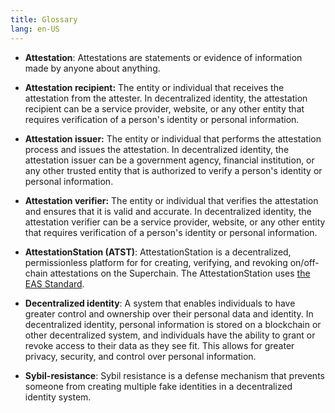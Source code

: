 ```yaml
---
title: Glossary 
lang: en-US
---
```


- **Attestation**: Attestations are statements or evidence of information made by anyone about anything.

- **Attestation recipient:** The entity or individual that receives the attestation from the attester. 
  In decentralized identity, the attestation recipient can be a service provider, website, or any other entity that requires verification of a person's identity or personal information.

- **Attestation issuer:** The entity or individual that performs the attestation process and issues the attestation. 
  In decentralized identity, the attestation issuer can be a government agency, financial institution, or any other trusted entity that is authorized to verify a person's identity or personal information.  
  
- **Attestation verifier:** The entity or individual that verifies the attestation and ensures that it is valid and accurate. 
  In decentralized identity, the attestation verifier can be a service provider, website, or any other entity that requires verification of a person's identity or personal information.

- **AttestationStation (ATST)**: AttestationStation is a decentralized, permissionless platform for for creating, verifying, and revoking on/off-chain attestations on the Superchain. 
The AttestationStation uses [the EAS Standard](https://attest.sh/).

- **Decentralized identity**: A system that enables individuals to have greater control and ownership over their personal data and identity. 
  In decentralized identity, personal information is stored on a blockchain or other decentralized system, and individuals have the ability to grant or revoke access to their data as they see fit. 
  This allows for greater privacy, security, and control over personal information.
  
- **Sybil-resistance**: Sybil resistance is a defense mechanism that prevents someone from creating multiple fake identities in a decentralized identity system.
